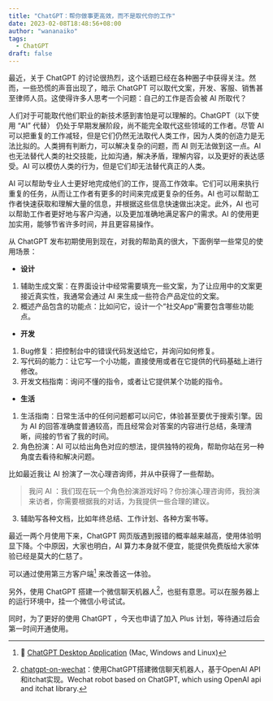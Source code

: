 ```yaml
---
title: "ChatGPT：帮你做事更高效，而不是取代你的工作"
date: 2023-02-08T18:48:56+08:00
author: "wananaiko"
tags:
  - ChatGPT
draft: false
---
```


最近，关于 ChatGPT 的讨论很热烈，这个话题已经在各种圈子中获得关注。然而，一些恐慌的声音出现了，暗示 ChatGPT 可以取代文案，开发、客服、销售甚至律师人员。这使得许多人思考一个问题：自己的工作是否会被 AI 所取代？

人们对于可能取代他们职业的新技术感到害怕是可以理解的。ChatGPT（以下使用 “AI” 代替） 仍处于早期发展阶段，尚不能完全取代这些领域的工作者。尽管 AI 可以把重复的工作减轻，但是它们仍然无法取代人类工作，因为人类的创造力是无法比拟的。人类拥有判断力，可以解决复杂的问题，而 AI 则无法做到这一点。AI 也无法替代人类的社交技能，比如沟通，解决矛盾，理解内容，以及更好的表达感受。AI 可以模仿人类的行为，但是它们却无法替代真正的人类。

AI 可以帮助专业人士更好地完成他们的工作，提高工作效率。它们可以用来执行重复的任务，从而让工作者有更多的时间来完成更复杂的任务。AI 也可以帮助工作者快速获取和理解大量的信息，并根据这些信息快速做出决定。此外，AI 也可以帮助工作者更好地与客户沟通，以及更加准确地满足客户的需求。AI 的使用更加实用，能够节省许多时间，并且更容易操作。

从 ChatGPT 发布初期使用到现在，对我的帮助真的很大，下面例举一些常见的使用场景：

- **设计**

1. 辅助生成文案：在界面设计中经常需要填充一些文案，为了让应用中的文案更接近真实性，我通常会通过 AI 来生成一些符合产品定位的文案。
2. 概述产品包含的功能点：比如问它，设计一个“社交App”需要包含哪些功能点。

- **开发**

1. Bug修复：把控制台中的错误代码发送给它，并询问如何修复。
2. 写代码的能力：让它写一个小功能，直接使用或者在它提供的代码基础上进行修改。
3. 开发文档指南：询问不懂的指令，或者让它提供某个功能的指令。

- **生活**

1. 生活指南：日常生活中的任何问题都可以问它，体验甚至要优于搜索引擎。因为 AI 的回答准确度普通较高，而且经常会对答案的内容进行总结，条理清晰，间接的节省了我的时间。
2. 角色扮演：AI 可以给出角色对应的想法，提供独特的视角，帮助你站在另一种角度去看待和解决问题。

比如最近我让 AI 扮演了一次心理咨询师，并从中获得了一些帮助。

> 我问 AI ：我们现在玩一个角色扮演游戏好吗？你扮演心理咨询师，我扮演来访者，你需要根据我的对话，为我提供一些合理的建议。

3. 辅助写各种文档，比如年终总结、工作计划、各种方案书等。

最近一两个月使用下来，ChatGPT 网页版遇到报错的概率越来越高，使用体验明显下降。个中原因，大家也明白，AI 算力本身就不便宜，能提供免费版给大家体验已经是莫大的仁慈了。

可以通过使用第三方客户端[^1] 来改善这一体验。

另外，使用 ChatGPT 搭建一个微信聊天机器人[^2]，也挺有意思。可以在服务器上的运行环境中，挂一个微信小号试试。

同时，为了更好的使用 ChatGPT ，今天也申请了加入 Plus 计划，等待通过后会第一时间开通使用。



[^1]:🔮 [ChatGPT Desktop Application](https://github.com/lencx/ChatGPT) (Mac, Windows and Linux)
[^2]: [chatgpt-on-wechat](https://github.com/zhayujie/chatgpt-on-wechat)：使用ChatGPT搭建微信聊天机器人，基于OpenAI API和itchat实现。Wechat robot based on ChatGPT, which using OpenAI api and itchat library.
